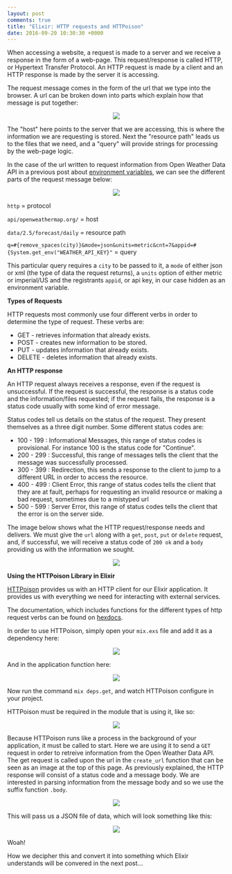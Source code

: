 ```yaml
---
layout: post
comments: true
title: "Elixir: HTTP requests and HTTPoison"
date: 2016-09-20 10:30:30 +0000
---
```


When accessing a website, a request is made to a server and we receive a response in the form of a web-page. This request/response is called HTTP, or Hypertext Transfer Protocol. An HTTP request is made by a client and an HTTP response is made by the server it is accessing. 

The request message comes in the form of the url that we type into the browser. A url can be broken down into parts which explain how that message is put together:

<p align="center">
<img src="../../../../../../../assets/http-url-structure.png">
</p>

The "host" here points to the server that we are accessing, this is where the information we are requesting is stored. Next the "resource path" leads us to the files that we need, and a "query" will provide strings for processing by the web-page logic.

In the case of the url written to request information from Open Weather Data API in a previous post about [environment variables][environment-variables-post], we can see the different parts of the request message below:

<p align="center">
<img src="../../../../../../../assets/env_var_in_url.png">
</p>

`http` = protocol

`api/openweathermap.org/` = host

`data/2.5/forecast/daily` = resource path

`q=#{remove_spaces(city)}&mode=json&units=metric&cnt=7&appid=#{System.get_env("WEATHER_API_KEY}"` = query

This particular query requires a `city` to be passed to it, a `mode` of either json or xml (the type of data the request returns), a `units` option of either metric or imperial/US and the registrants `appid`, or api key, in our case hidden as an environment variable.

<strong>Types of Requests</strong>

HTTP requests most commonly use four different verbs in order to determine the type of request. These verbs are:

* GET - retrieves information that already exists.
* POST - creates new information to be stored.
* PUT - updates information that already exists.
* DELETE - deletes information that already exists.

<strong>An HTTP response</strong>

An HTTP request always receives a response, even if the request is unsuccessful. If the request is successful, the response is a status code and the information/files requested; if the request fails, the response is a status code usually with some kind of error message.

Status codes tell us details on the status of the request. They present themselves as a three digit number. Some different status codes are:

* 100 - 199 : Informational Messages, this range of status codes is provisional. For instance 100 is the status code for "Continue".
* 200 - 299 : Successful, this range of messages tells the client that the message was successfully processed. 
* 300 - 399 : Redirection, this sends a response to the client to jump to a different URL in order to access the resource.
* 400 - 499 : Client Error, this range of status codes tells the client that they are at fault, perhaps for requesting an invalid resource or making a bad request, sometimes due to a mistyped url 
* 500 - 599 : Server Error, this range of status codes tells the client that the error is on the server side.

The image below shows what the HTTP request/response needs and delivers. We must give the `url` along with a `get`, `post`, `put` or `delete` request, and, if successful, we will receive a status code of `200 ok` and a `body` providing us with the information we sought.

<p align="center">
<img src="../../../../../../../assets/http-request-response.png">
</p>

<strong>Using the HTTPoison Library in Elixir</strong>

[HTTPoison][httpoison-github] provides us with an HTTP client for our Elixir application. It provides us with everything we need for interacting with external services. 

The documentation, which includes functions for the different types of http request verbs can be found on [hexdocs][httpoison-hexdocs].

In order to use HTTPoison, simply open your `mix.exs` file and add it as a dependency here:
<p align="center">
<img src="../../../../../../../assets/adding_httpoison_to_dependencies.png">
</p>

And in the application function here:

<p align="center">
<img src="../../../../../../../assets/adding_httpoison_to_applications.png">
</p>

Now run the command `mix deps.get`, and watch HTTPoison configure in your project.

HTTPoison must be required in the module that is using it, like so:

<p align="center">
<img src="../../../../../../../assets/requiring_httpoison_library.png">
</p>

Because HTTPoison runs like a process in the background of your application, it must be called to start. Here we are using it to send a `GET` request in order to retreive information from the Open Weather Data API. The get request is called upon the url in the `create_url` function that can be seen as an image at the top of this page. As previously explained, the HTTP response will consist of a status code and a message body. We are interested in parsing information from the message body and so we use the suffix function `.body`.

<p align="center">
<img src="../../../../../../../assets/http_request_function.png">
</p>

This will pass us a JSON file of data, which will look something like this:

<p align="center">
<img src="../../../../../../../assets/json-data-weather-example.png">
</p>

Woah!

How we decipher this and convert it into something which Elixir understands will be convered in the next post...

[environment-variables-post]:http://daisymolving.github.io/2016/09/15/storing-secrets-as-environment-variables.html
[httpoison-github]:https://github.com/edgurgel/httpoison
[httpoison-hexdocs]:https://hexdocs.pm/httpoison/HTTPoison.html
